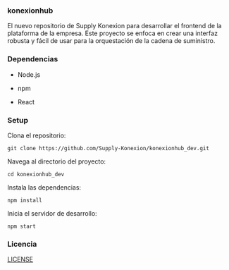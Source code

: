 ### konexionhub

El nuevo repositorio de Supply Konexion para desarrollar el frontend de la plataforma de la empresa. Este proyecto se enfoca en crear una interfaz robusta y fácil de usar para la orquestación de la cadena de suministro.

### Dependencias

- Node.js

- npm

- React

### Setup

Clona el repositorio:

```git clone https://github.com/Supply-Konexion/konexionhub_dev.git```

Navega al directorio del proyecto:

```cd konexionhub_dev```

Instala las dependencias:

```npm install```

Inicia el servidor de desarrollo:

```npm start```

### Licencia

[LICENSE](LICENSE)

